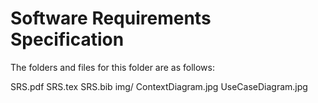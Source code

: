 # Software Requirements Specification

The folders and files for this folder are as follows:

SRS.pdf
SRS.tex
SRS.bib
img/
	ContextDiagram.jpg
	UseCaseDiagram.jpg
